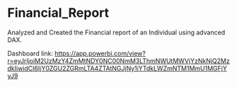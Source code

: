 # Financial_Report
Analyzed and Created the Financial report of an Individual using advanced DAX.

Dashboard link: https://app.powerbi.com/view?r=eyJrIjoiM2UzMzY4ZmMtNDY0NC00NmM3LThmNWUtMWVjYzNkNjQ2MzdkIiwidCI6IjY0ZGU2ZGRmLTA4ZTAtNGJjNy1iYTdkLWZmNTM1MmU1MGFjYyJ9
